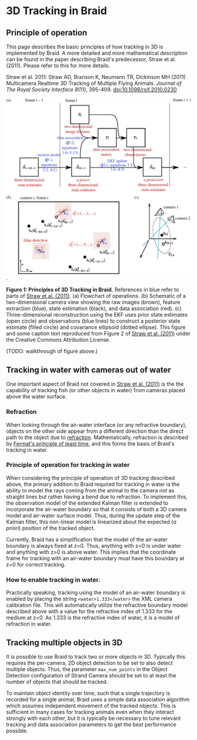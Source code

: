 # 3D Tracking in Braid

## Principle of operation

This page describes the basic principles of how tracking in 3D is implemented by
Braid. A more detailed and more mathematical description can be found in the
paper describing Braid's predecessor, Straw et al. (2011). Please refer to this
for more details.

Straw et al. 2011: Straw AD, Branson K, Neumann TR, Dickinson MH (2011) Multicamera
Realtime 3D Tracking of Multiple Flying Animals. *Journal of The Royal Society
Interface 8*(11), 395-409.
[doi:10.1098/rsif.2010.0230](http://dx.doi.org/10.1098/rsif.2010.0230)

![rsif20100230f02.jpg](rsif20100230f02.jpg).

**Figure 1: Principles of 3D Tracking in Braid.** References in blue refer to
parts of [Straw et al. (2011)](http://dx.doi.org/10.1098/rsif.2010.0230). (a)
Flowchart of operations. (b) Schematic of a two-dimensional camera view showing
the raw images (brown), feature extraction (blue), state estimation (black), and
data association (red). (c) Three-dimensional reconstruction using the EKF uses
prior state estimates (open circle) and observations (blue lines) to construct a
posterior state estimate (filled circle) and covariance ellipsoid (dotted
ellipse). This figure and some caption text reproduced from Figure 2 of [Straw
et al. (2011)](http://dx.doi.org/10.1098/rsif.2010.0230) under the Creative
Commons Attribution License.

(TODO: walkthrough of figure above.)

## Tracking in water with cameras out of water

One important aspect of Braid not covered in [Straw et al.
(2011)](http://dx.doi.org/10.1098/rsif.2010.0230) is the the capability of
tracking fish (or other objects in water) from cameras placed above the water
surface.

### Refraction

When looking through the air-water interface (or any refractive boundary),
objects on the other side appear from a different direction than the direct path
to the object due to [refraction](https://en.wikipedia.org/wiki/Refraction).
Mathematically, refraction is described by [Fermat's principle of least
time](https://en.wikipedia.org/wiki/Fermat%27s_principle), and this forms the
basis of Braid's tracking in water.

### Principle of operation for tracking in water

When considering the principle of operation of 3D tracking described above, the
primary addition to Braid required for tracking in water is the ability to model
the rays coming from the animal to the camera not as straight lines but rather
having a bend due to refraction. To implement this, the observation model of the
extended Kalman filter is extended to incorporate the air-water boundary so that
it consists of both a 3D camera model and air-water surface model. Thus, during
the update step of the Kalman filter, this non-linear model is linearized about
the expected (*a priori*) position of the tracked object.

Currently, Braid has a simplification that the model of the air-water boundary
is always fixed at z=0. Thus, anything with z<0 is under water and anything with
z>0 is above water. This implies that the coordinate frame for tracking with an
air-water boundary must have this boundary at z=0 for correct tracking.

### How to enable tracking in water.

Practically speaking, tracking using the model of an air-water boundary is
enabled by placing the string `<water>1.333</water>` the XML camera calibration
file. This will automatically utilize the refractive boundary model described
above with a value for the refractive index of 1.333 for the medium at z<0. As
1.333 is the refractive index of water, it is a model of refraction in water.

## Tracking multiple objects in 3D

It is possible to use Braid to track two or more objects in 3D. Typically this
requires the per-camera, 2D object detection to be set to also detect multiple
objects. Thus, the parameter `max_num_points` in the Object Detection
configuration of Strand Camera should be set to at least the number of objects
that should be tracked.

To maintain object identity over time, such that a single trajectory is recorded
for a single animal, Braid uses a simple data association algorithm which
assumes independent movement of the tracked objects. This is sufficient in many
cases for tracking animals even when they interact strongly with each other, but
it is typically be necessary to tune relevant tracking and data association
parameters to get the best performance possible.
